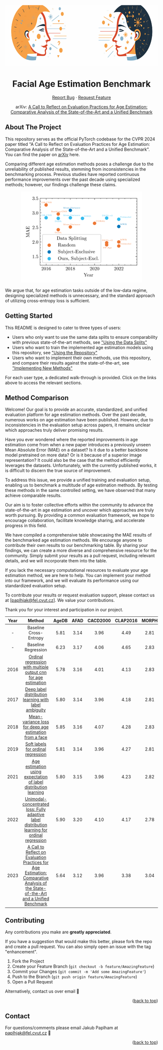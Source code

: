 <a name="readme-top"></a>

<!-- PROJECT LOGO -->
<br />
<div align="center">
  <a href="https://github.com/paplhjak/Facial-Age-Estimation-Benchmark">
    <img src="doc/logo.png" alt="Logo" width="" height="200">
  </a>

<h1 align="center">Facial Age Estimation Benchmark</h1>
  <p align="center">
    <a href="https://github.com/paplhjak/Facial-Age-Estimation-Benchmark/issues">Report Bug</a>
    ·
    <a href="https://github.com/paplhjak/Facial-Age-Estimation-Benchmark/issues">Request Feature</a>    
  </p>
</div>

<div>
  <p align="center">
  arXiv: <a href="https://arxiv.org/abs/2307.04570">A Call to Reflect on Evaluation Practices for Age Estimation: Comparative Analysis of the State-of-the-Art and a Unified Benchmark</a>
  </p>
</div>

<!-- ABOUT THE PROJECT -->

## About The Project

This repository serves as the official PyTorch codebase for the CVPR 2024 paper titled "A Call to Reflect on Evaluation Practices for Age Estimation: Comparative Analysis of the State-of-the-Art and a Unified Benchmark". You can find the paper on [arXiv](https://arxiv.org/abs/2307.04570) here.

Comparing different age estimation methods poses a challenge due to the unreliability of published results, stemming from inconsistencies in the benchmarking process. Previous studies have reported continuous performance improvements over the past decade using specialized methods; however, our findings challenge these claims.

<center>
<img src="doc/MAE_vs_year.png" alt="Graph" height="300">  
</center>
    
We argue that, for age estimation tasks outside of the low-data regime, designing specialized methods is unnecessary, and the standard approach of utilizing cross-entropy loss is sufficient.

<!-- GETTING STARTED -->

## Getting Started

This README is designed to cater to three types of users:

- Users who only want to use the same data splits to ensure comparability with previous state-of-the-art methods, see ["Using the Data Splits"](doc/using_the_data_splits.md)
- Users who want to train the implemented age estimation models using this repository, see ["Using the Repository"](doc/using_the_repository.md)
- Users who want to implement their own methods, use this repository, and compare their results against the state-of-the-art, see ["Implementing New Methods"](doc/implementing_new_methods.md)

For each user type, a dedicated walk-through is provided. Click on the links above to access the relevant sections.

## Method Comparison

Welcome! Our goal is to provide an accurate, standardized, and unified evaluation platform for age estimation methods. Over the past decade, numerous works on age estimation have been published. However, due to inconsistencies in the evaluation setup across papers, it remains unclear which approaches truly deliver promising results.

Have you ever wondered where the reported improvements in age estimation come from when a new paper introduces a previously unseen Mean Absolute Error (MAE) on a dataset? Is it due to a better backbone model pretrained on more data? Or is it because of a superior image representation? It could also be the case that the method efficiently leverages the datasets. Unfortunately, with the currently published works, it is difficult to discern the true source of improvement.

To address this issue, we provide a unified training and evaluation setup, enabling us to benchmark a multitude of age estimation methods. By testing these methods in the same controlled setting, we have observed that many achieve comparable results.

Our aim is to foster collective efforts within the community to advance the state-of-the-art in age estimation and uncover which approaches are truly worth pursuing. By providing a common evaluation framework, we hope to encourage collaboration, facilitate knowledge sharing, and accelerate progress in this field.

We have compiled a comprehensive table showcasing the MAE results of the benchmarked age estimation methods. We encourage anyone to contribute their own results to our benchmarking table. By sharing your findings, we can create a more diverse and comprehensive resource for the community. Simply submit your results as a pull request, including relevant details, and we will incorporate them into the table.

If you lack the necessary computational resources to evaluate your age estimation method, we are here to help. You can implement your method into our framework, and we will evaluate its performance using our standardized evaluation setup.

To contribute your results or request evaluation support, please contact us at [paplhjak@fel.cvut.cz]. We value your contributions.

Thank you for your interest and participation in our project.


| **Year** |                                                                                     **Method**                                                                                      | **AgeDB** | **AFAD** | **CACD2000** | **CLAP2016** | **MORPH** | **UTKFace** |
| :------: | :---------------------------------------------------------------------------------------------------------------------------------------------------------------------------------: | :-------: | :------: | :----------: | :----------: | :-------: | :---------: |
|    -     |                                                                               Baseline Cross-Entropy                                                                                |   5.81    |   3.14   |     3.96     |     4.49     |   2.81    |    4.38     |
|    -     |                                                                                 Baseline Regression                                                                                 |   6.23    |   3.17   |     4.06     |     4.65     |   2.83    |    4.72     |
|   2016   | [Ordinal regression with multiple output cnn for age estimation](https://www.cv-foundation.org/openaccess/content_cvpr_2016/papers/Niu_Ordinal_Regression_With_CVPR_2016_paper.pdf) |   5.78    |   3.16   |     4.01     |     4.13     |   2.83    |    4.40     |
|   2017   |                                              [Deep label distribution learning with label ambiguity](https://arxiv.org/abs/1611.01731)                                              |   5.80    |   3.14   |     3.96     |     4.18     |   2.81    |    4.39     |
|   2018   |           [Mean-variance loss for deep age estimation from a face](https://openaccess.thecvf.com/content_cvpr_2018/papers/Pan_Mean-Variance_Loss_for_CVPR_2018_paper.pdf)           |   5.85    |   3.16   |     4.07     |     4.28     |   2.83    |    4.42     |
|   2019   |              [Soft labels for ordinal regression](https://openaccess.thecvf.com/content_CVPR_2019/papers/Diaz_Soft_Labels_for_Ordinal_Regression_CVPR_2019_paper.pdf)               |   5.81    |   3.14   |     3.96     |     4.27     |   2.81    |    4.36     |
|   2021   |                                 [Age estimation using expectation of label distribution learning](https://www.ijcai.org/proceedings/2018/0099.pdf)                                  |   5.80    |   3.15   |     3.96     |     4.23     |   2.82    |    4.42     |
|   2022   |                          [Unimodal-concentrated loss: Fully adaptive label distribution learning for ordinal regression](https://arxiv.org/abs/2204.00309)                          |   5.90    |   3.20   |     4.10     |     4.17     |   2.78    |    4.47     |
|   2023   |                          [A Call to Reflect on Evaluation Practices for Age Estimation: Comparative Analysis of the State-of-the-Art and a Unified Benchmark](https://arxiv.org/abs/2307.04570)                          |   5.64    |   3.12   |     3.96     |     3.38     |   3.04    |    3.87     |

<!-- CONTRIBUTING -->

## Contributing

Any contributions you make are **greatly appreciated**.

If you have a suggestion that would make this better, please fork the repo and create a pull request. You can also simply open an issue with the tag "enhancement".

1. Fork the Project
2. Create your Feature Branch (`git checkout -b feature/AmazingFeature`)
3. Commit your Changes (`git commit -m 'Add some AmazingFeature'`)
4. Push to the Branch (`git push origin feature/AmazingFeature`)
5. Open a Pull Request

Alternatively, contact us over email :cowboy_hat_face:

<p align="right">(<a href="#readme-top">back to top</a>)</p>

<!-- CONTACT -->

## Contact

For questions/comments please email Jakub Paplham at paplhjak@fel.cvut.cz :slightly_smiling_face:

<p align="right">(<a href="#readme-top">back to top</a>)</p>

<!-- MARKDOWN LINKS & IMAGES -->

[PyTorch.js]: https://img.shields.io/badge/PyTorch-%23EE4C2C.svg?style=for-the-badge&logo=PyTorch&logoColor=white
[PyTorch-url]: https://pytorch.org/
